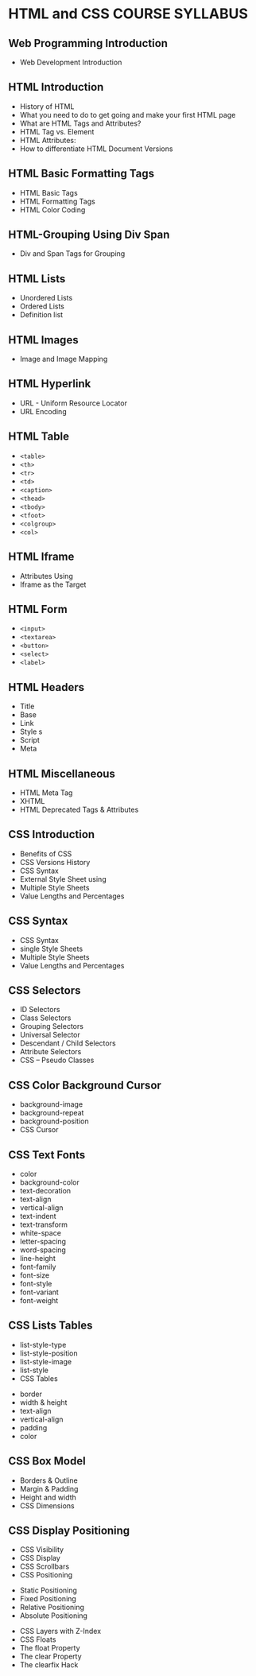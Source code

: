 # HTML and CSS COURSE SYLLABUS

## Web Programming Introduction
- Web Development Introduction

## HTML Introduction
- History of HTML
- What you need to do to get going and make your first HTML page
- What are HTML Tags and Attributes?
- HTML Tag vs. Element
- HTML Attributes:
- How to differentiate HTML Document Versions

## HTML Basic Formatting Tags
- HTML Basic Tags
- HTML Formatting Tags
- HTML Color Coding

## HTML-Grouping Using Div Span
- Div and Span Tags for Grouping

## HTML Lists
- Unordered Lists
- Ordered Lists
- Definition list

## HTML Images
- Image and Image Mapping

## HTML Hyperlink
- URL - Uniform Resource Locator
- URL Encoding

## HTML Table
- `<table>`
- `<th>`
- `<tr>`
- `<td>`
- `<caption>`
- `<thead>`
- `<tbody>`
- `<tfoot>`
- `<colgroup>`
- `<col>`

## HTML Iframe
- Attributes Using
- Iframe as the Target

## HTML Form
- `<input>`
- `<textarea>`
- `<button>`
- `<select>`
- `<label>`

## HTML Headers
- Title
- Base
- Link
- Style s
- Script 
- Meta

## HTML Miscellaneous
- HTML Meta Tag
- XHTML
- HTML Deprecated Tags & Attributes

## CSS Introduction
- Benefits of CSS
- CSS Versions History
- CSS Syntax
- External Style Sheet using <link>
- Multiple Style Sheets
- Value Lengths and Percentages

## CSS Syntax
- CSS Syntax
- single Style Sheets
- Multiple Style Sheets
- Value Lengths and Percentages

## CSS Selectors
- ID Selectors
- Class Selectors
- Grouping Selectors
- Universal Selector
- Descendant / Child Selectors
- Attribute Selectors
- CSS – Pseudo Classes

## CSS Color Background Cursor
- background-image
- background-repeat
- background-position
- CSS Cursor

## CSS Text Fonts
- color
- background-color
- text-decoration
- text-align
- vertical-align
- text-indent
- text-transform
- white-space
- letter-spacing
- word-spacing
- line-height
- font-family
- font-size
- font-style
- font-variant
- font-weight

## CSS Lists Tables
- list-style-type
- list-style-position
- list-style-image
- list-style
- CSS Tables
* border
* width & height
* text-align
* vertical-align
* padding
* color

## CSS Box Model
- Borders & Outline
- Margin & Padding
- Height and width
- CSS Dimensions

## CSS Display Positioning
- CSS Visibility
- CSS Display
- CSS Scrollbars
- CSS Positioning
* Static Positioning
* Fixed Positioning
* Relative Positioning
* Absolute Positioning
- CSS Layers with Z-Index
- CSS Floats
- The float Property
- The clear Property
- The clearfix Hack
